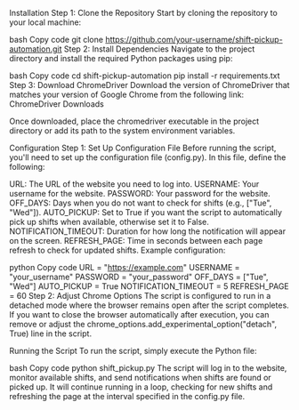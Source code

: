 Installation
Step 1: Clone the Repository
Start by cloning the repository to your local machine:

bash
Copy code
git clone https://github.com/your-username/shift-pickup-automation.git
Step 2: Install Dependencies
Navigate to the project directory and install the required Python packages using pip:

bash
Copy code
cd shift-pickup-automation
pip install -r requirements.txt
Step 3: Download ChromeDriver
Download the version of ChromeDriver that matches your version of Google Chrome from the following link:
ChromeDriver Downloads

Once downloaded, place the chromedriver executable in the project directory or add its path to the system environment variables.

Configuration
Step 1: Set Up Configuration File
Before running the script, you'll need to set up the configuration file (config.py). In this file, define the following:

URL: The URL of the website you need to log into.
USERNAME: Your username for the website.
PASSWORD: Your password for the website.
OFF_DAYS: Days when you do not want to check for shifts (e.g., ["Tue", "Wed"]).
AUTO_PICKUP: Set to True if you want the script to automatically pick up shifts when available, otherwise set it to False.
NOTIFICATION_TIMEOUT: Duration for how long the notification will appear on the screen.
REFRESH_PAGE: Time in seconds between each page refresh to check for updated shifts.
Example configuration:

python
Copy code
URL = "https://example.com"
USERNAME = "your_username"
PASSWORD = "your_password"
OFF_DAYS = ["Tue", "Wed"]
AUTO_PICKUP = True
NOTIFICATION_TIMEOUT = 5
REFRESH_PAGE = 60
Step 2: Adjust Chrome Options
The script is configured to run in a detached mode where the browser remains open after the script completes. If you want to close the browser automatically after execution, you can remove or adjust the chrome_options.add_experimental_option("detach", True) line in the script.

Running the Script
To run the script, simply execute the Python file:

bash
Copy code
python shift_pickup.py
The script will log in to the website, monitor available shifts, and send notifications when shifts are found or picked up. It will continue running in a loop, checking for new shifts and refreshing the page at the interval specified in the config.py file.
